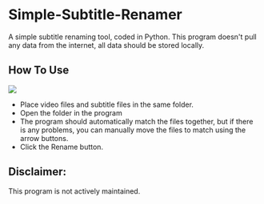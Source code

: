 # Simple-Subtitle-Renamer
 
 A simple subtitle renaming tool, coded in Python. This program doesn't pull any data from the internet, all data should be stored locally.

## How To Use

![](https://imgur.com/a/njmUvDb)

- Place video files and subtitle files in the same folder.
- Open the folder in the program
- The program should automatically match the files together, but if there is any problems, you can manually move the files to match using the arrow buttons.
- Click the Rename button.

## Disclaimer:

This program is not actively maintained. 